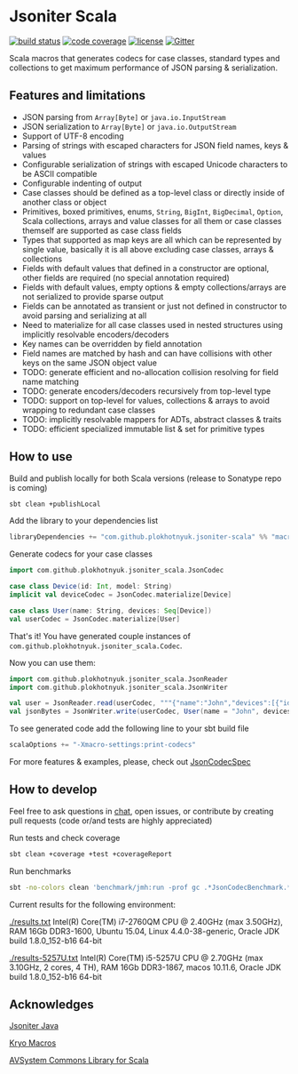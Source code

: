 # Jsoniter Scala 

[![build status](https://travis-ci.org/plokhotnyuk/jsoniter-scala.svg?branch=master)](https://travis-ci.org/plokhotnyuk/jsoniter-scala) [![code coverage](https://codecov.io/gh/plokhotnyuk/jsoniter-scala/branch/master/graph/badge.svg)](https://codecov.io/gh/plokhotnyuk/jsoniter-scala) [![license](http://img.shields.io/:license-Apache%202-green.svg)](http://www.apache.org/licenses/LICENSE-2.0.txt) [![Gitter](https://badges.gitter.im/Join%20Chat.svg)](https://gitter.im/plokhotnyuk/jsoniter-scala?utm_source=badge&utm_medium=badge&utm_campaign=pr-badge&utm_content=badge)

Scala macros that generates codecs for case classes, standard types and collections
to get maximum performance of JSON parsing & serialization.

## Features and limitations
- JSON parsing from `Array[Byte]` or `java.io.InputStream`
- JSON serialization to `Array[Byte]` or `java.io.OutputStream`
- Support of UTF-8 encoding
- Parsing of strings with escaped characters for JSON field names, keys & values 
- Configurable serialization of strings with escaped Unicode characters to be ASCII compatible
- Configurable indenting of output
- Case classes should be defined as a top-level class or directly inside of another class or object
- Primitives, boxed primitives, enums, `String`, `BigInt`, `BigDecimal`, `Option`, Scala collections, arrays and value classes for all them or case classes themself are supported as case class fields 
- Types that supported as map keys are all which can be represented by single value, basically it is all above excluding case classes, arrays & collections  
- Fields with default values that defined in a constructor are optional, other fields are required (no special annotation required)
- Fields with default values, empty options & empty collections/arrays are not serialized to provide sparse output 
- Fields can be annotated as transient or just not defined in constructor to avoid parsing and serializing at all 
- Need to materialize for all case classes used in nested structures using implicitly resolvable encoders/decoders
- Key names can be overridden by field annotation
- Field names are matched by hash and can have collisions with other keys on the same JSON object value
- TODO: generate efficient and no-allocation collision resolving for field name matching
- TODO: generate encoders/decoders recursively from top-level type
- TODO: support on top-level for values, collections & arrays to avoid wrapping to redundant case classes
- TODO: implicitly resolvable mappers for ADTs, abstract classes & traits
- TODO: efficient specialized immutable list & set for primitive types

## How to use

Build and publish locally for both Scala versions (release to Sonatype repo is coming)

```sh
sbt clean +publishLocal
```

Add the library to your dependencies list

```sbt
libraryDependencies += "com.github.plokhotnyuk.jsoniter-scala" %% "macros" % "0.1-SNAPSHOT"
```

Generate codecs for your case classes
    
```scala
import com.github.plokhotnyuk.jsoniter_scala.JsonCodec

case class Device(id: Int, model: String)
implicit val deviceCodec = JsonCodec.materialize[Device]

case class User(name: String, devices: Seq[Device])
val userCodec = JsonCodec.materialize[User]
```

That's it! You have generated couple instances of `com.github.plokhotnyuk.jsoniter_scala.Codec`.

Now you can use them:

```scala
import com.github.plokhotnyuk.jsoniter_scala.JsonReader
import com.github.plokhotnyuk.jsoniter_scala.JsonWriter

val user = JsonReader.read(userCodec, """{"name":"John","devices":[{"id":1,model:"HTC One X"}]}""".getBytes("UTF-8"))
val jsonBytes = JsonWriter.write(userCodec, User(name = "John", devices = Seq(Device(id = 2, model = "iPhone X"))))
```

To see generated code add the following line to your sbt build file

```sbt
scalaOptions += "-Xmacro-settings:print-codecs"
```

For more features & examples, please, check out
[JsonCodecSpec](https://github.com/plokhotnyuk/jsoniter-scala/blob/master/macros/src/test/scala/com/github/plokhotnyuk/jsoniter_scala/JsonCodecSpec.scala)


## How to develop

Feel free to ask questions in [chat](https://gitter.im/plokhotnyuk/jsoniter-scala), open issues, or contribute by creating pull requests (code or/and tests are highly appreciated)

Run tests and check coverage

```sh
sbt clean +coverage +test +coverageReport
```

Run benchmarks

```sh
sbt -no-colors clean 'benchmark/jmh:run -prof gc .*JsonCodecBenchmark.*' >results.txt
```

Current results for the following environment:

[./results.txt](https://github.com/plokhotnyuk/jsoniter-scala/blob/master/results.txt) Intel(R) Core(TM) i7-2760QM CPU @ 2.40GHz (max 3.50GHz), RAM 16Gb DDR3-1600, Ubuntu 15.04, Linux 4.4.0-38-generic, Oracle JDK build 1.8.0_152-b16 64-bit

[./results-5257U.txt](https://github.com/plokhotnyuk/jsoniter-scala/blob/master/results-5257U.txt) Intel(R) Core(TM) i5-5257U CPU @ 2.70GHz (max 3.10GHz, 2 cores, 4 TH), RAM 16Gb DDR3-1867, macos 10.11.6, Oracle JDK build 1.8.0_152-b16 64-bit


## Acknowledges

[Jsoniter Java](https://github.com/json-iterator/java)

[Kryo Macros](https://github.com/evolution-gaming/kryo-macros)

[AVSystem Commons Library for Scala](https://github.com/AVSystem/scala-commons)